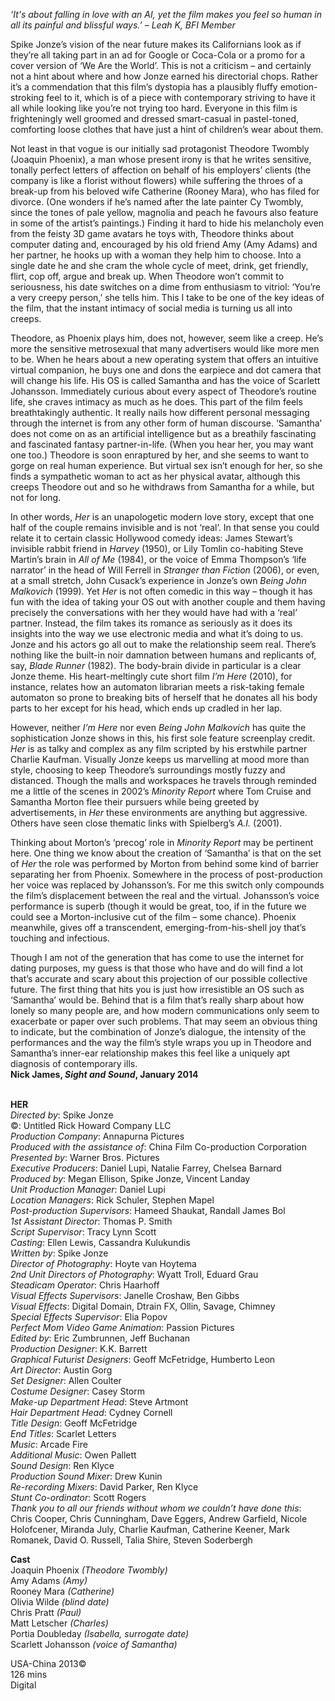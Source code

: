 
_‘It's about falling in love with an AI, yet the film makes you feel so human in all its painful and blissful ways.’ – Leah K, BFI Member_

Spike Jonze’s vision of the near future makes its Californians look as if they’re all taking part in an ad for Google or Coca-Cola or a promo for a cover version of ‘We Are the World’. This is not a criticism – and certainly not a hint about where and how Jonze earned his directorial chops. Rather it’s a commendation that this film’s dystopia has a plausibly fluffy emotion-stroking feel to it, which is of a piece with contemporary striving to have it all while looking like you’re not trying too hard. Everyone in this film is frighteningly well groomed and dressed smart-casual in pastel-toned, comforting loose clothes that have just a hint of children’s wear about them.

Not least in that vogue is our initially sad protagonist Theodore Twombly (Joaquin Phoenix), a man whose present irony is that he writes sensitive, tonally perfect letters of affection on behalf of his employers’ clients (the company is like a florist without flowers) while suffering the throes of a break-up from his beloved wife Catherine (Rooney Mara), who has filed for divorce. (One wonders if he’s named after the late painter Cy Twombly, since the tones of pale yellow, magnolia and peach he favours also feature in some of the artist’s paintings.) Finding it hard to hide his melancholy even from the feisty 3D game avatars he toys with, Theodore thinks about computer dating and, encouraged by his old friend Amy (Amy Adams) and her partner, he hooks up with a woman they help him to choose. Into a single date he and she cram the whole cycle of meet, drink, get friendly, flirt, cop off, argue and break up. When Theodore won’t commit to seriousness, his date switches on a dime from enthusiasm to vitriol: ‘You’re a very creepy person,’ she tells him. This I take to be one of the key ideas of the film, that the instant intimacy of social media is turning us all  into creeps.

Theodore, as Phoenix plays him, does not, however, seem like a creep. He’s more the sensitive metrosexual that many advertisers would like more men to be. When he hears about a new operating system that offers an intuitive virtual companion, he buys one and dons the earpiece and dot camera that will change his life. His OS is called Samantha and has the voice of Scarlett Johansson. Immediately curious about every aspect of Theodore’s routine life, she craves intimacy as much as he does. This part of the film feels breathtakingly authentic. It really nails how different personal messaging through the internet is from any other form of human discourse. ‘Samantha’ does not come on as an artificial intelligence but as a breathily fascinating and fascinated fantasy partner-in-life. (When you hear her, you may want one too.) Theodore is soon enraptured by her, and she seems to want to gorge on real human experience. But virtual sex isn’t enough for her, so she finds a sympathetic woman to act as her physical avatar, although this creeps Theodore out and so he withdraws from Samantha for a while, but not for long.

In other words, _Her_ is an unapologetic modern love story, except that one half of the couple remains invisible and is not ‘real’. In that sense you could relate it to certain classic Hollywood comedy ideas: James Stewart’s invisible rabbit friend in _Harvey_ (1950), or Lily Tomlin co-habiting Steve Martin’s brain in _All of Me_ (1984), or the voice of Emma Thompson’s ‘life narrator’ in the head of Will Ferrell in _Stranger than Fiction_ (2006), or even, at a small stretch, John Cusack’s experience in Jonze’s own _Being John Malkovich_ (1999). Yet _Her_ is not often comedic in this way – though it has fun with the idea of taking your OS out with another couple and them having precisely the conversations with her they would have had with a ‘real’ partner. Instead, the film takes its romance as seriously as it does its insights into the way we use electronic media and what it’s doing to us. Jonze and his actors go all out to make the relationship seem real. There’s nothing like the built-in noir damnation between humans and replicants of, say, _Blade Runner_ (1982). The body-brain divide in particular is a clear Jonze theme. His heart-meltingly cute short film _I’m Here_ (2010), for instance, relates how an automaton librarian meets a risk-taking female automaton so prone to breaking bits of herself that he donates all his body parts to her except for his head, which ends up cradled in her lap.

However, neither _I’m Here_ nor even _Being John Malkovich_ has quite the sophistication Jonze shows in this, his first sole feature screenplay credit. _Her_ is as talky and complex as any film scripted by his erstwhile partner Charlie Kaufman. Visually Jonze keeps us marvelling at mood more than style, choosing to keep Theodore’s surroundings mostly fuzzy and distanced. Though the malls and workspaces he travels through reminded me a little of the scenes in 2002’s _Minority Report_ where Tom Cruise and Samantha Morton flee their pursuers while being greeted by advertisements, in _Her_ these environments are anything but aggressive. Others have seen close thematic links with Spielberg’s _A.I._ (2001).

Thinking about Morton’s ‘precog’ role in _Minority Report_ may be pertinent here. One thing we know about the creation of ‘Samantha’ is that on the set of _Her_ the role was performed by Morton from behind some kind of barrier separating her from Phoenix. Somewhere in the process of post-production her voice was replaced by Johansson’s. For me this switch only compounds the film’s displacement between the real and the virtual. Johansson’s voice performance is superb (though it would be great, too, if in the future we could see a Morton-inclusive cut of the film – some chance). Phoenix meanwhile, gives off a transcendent, emerging-from-his-shell joy that’s touching and infectious.

Though I am not of the generation that has come to use the internet for dating purposes, my guess is that those who have and do will find a lot that’s accurate and scary about this projection of our possible collective future. The first thing that hits you is just how irresistible an OS such as ‘Samantha’ would be. Behind that is a film that’s really sharp about how lonely so many people are, and how modern communications only seem to exacerbate or paper over such problems. That may seem an obvious thing to indicate, but the combination of Jonze’s dialogue, the intensity of the performances and the way the film’s style wraps you up in Theodore and Samantha’s inner-ear relationship makes this feel like a uniquely apt diagnosis of contemporary ills.  
**Nick James, _Sight and Sound_, January 2014**
<br><br>

**HER**  
_Directed by_: Spike Jonze  
©: Untitled Rick Howard Company LLC  
_Production Company_: Annapurna Pictures  
_Produced with the assistance of_:  China Film Co-production Corporation  
_Presented by_: Warner Bros. Pictures  
_Executive Producers_: Daniel Lupi,  Natalie Farrey, Chelsea Barnard  
_Produced by_: Megan Ellison, Spike Jonze,  Vincent Landay  
_Unit Production Manager_: Daniel Lupi  
_Location Managers_: Rick Schuler, Stephen Mapel  
_Post-production Supervisors_: Hameed Shaukat, Randall James Bol  
_1st Assistant Director_: Thomas P. Smith  
_Script Supervisor_: Tracy Lynn Scott  
_Casting_: Ellen Lewis, Cassandra Kulukundis  
_Written by_: Spike Jonze  
_Director of Photography_: Hoyte van Hoytema  
_2nd Unit Directors of Photography_: Wyatt Troll, Eduard Grau  
_Steadicam Operator_: Chris Haarhoff  
_Visual Effects Supervisors_: Janelle Croshaw,  Ben Gibbs  
_Visual Effects_: Digital Domain, Dtrain FX, Ollin, Savage, Chimney  
_Special Effects Supervisor_: Elia Popov  
_Perfect Mom Video Game Animation_:  Passion Pictures  
_Edited by_: Eric Zumbrunnen, Jeff Buchanan  
_Production Designer_: K.K. Barrett  
_Graphical Futurist Designers_: Geoff McFetridge, Humberto Leon  
_Art Director_: Austin Gorg  
_Set Designer_: Allen Coulter  
_Costume Designer_: Casey Storm  
_Make-up Department Head_: Steve Artmont  
_Hair Department Head_: Cydney Cornell  
_Title Design_: Geoff McFetridge  
_End Titles_: Scarlet Letters  
_Music_: Arcade Fire  
_Additional Music_: Owen Pallett  
_Sound Design_: Ren Klyce  
_Production Sound Mixer_: Drew Kunin  
_Re-recording Mixers_: David Parker, Ren Klyce  
_Stunt Co-ordinator_: Scott Rogers  
_Thank you to all our friends without whom we couldn’t have done this_: Chris Cooper, Chris Cunningham, Dave Eggers, Andrew Garfield,  Nicole Holofcener, Miranda July, Charlie Kaufman, Catherine Keener, Mark Romanek, David O. Russell, Talia Shire, Steven Soderbergh

**Cast**  
Joaquin Phoenix _(Theodore Twombly)_  
Amy Adams _(Amy)_  
Rooney Mara _(Catherine)_  
Olivia Wilde _(blind date)_  
Chris Pratt _(Paul)_  
Matt Letscher _(Charles)_  
Portia Doubleday _(Isabella, surrogate date)_  
Scarlett Johansson _(voice of Samantha)_

USA-China 2013©  
126 mins  
Digital
<br><br>
<!--stackedit_data:
eyJoaXN0b3J5IjpbMTEwNTM2MTk0NV19
-->